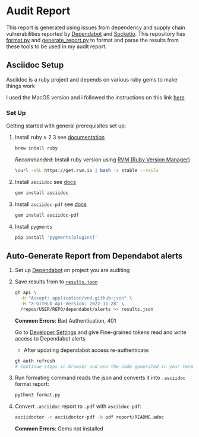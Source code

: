 # Audit Report

This report is generated using issues from dependency and supply chain vulnerabilities reported by [Dependabot](https://docs.github.com/en/code-security/dependabot/working-with-dependabot) and [Socketio](https://socket.dev). This repository has [format.py](./format.py) and [generate_report.py](./generate_report.py) to format and parse the results from these tools to be used in my audit report.

## Asciidoc Setup

Asciidoc is a ruby project and depends on various ruby gems to make things work

I used the MacOS version and i followed the instructions on this link [here](https://asciidoctor.org/docs/install-asciidoctor-macos/#rvm-procedure-recommended)

### Set Up

Getting started with general prerequisites set up:

1.  Install ruby ≥ 2.3 see [documentation](https://www.ruby-lang.org/en/documentation/installation/)

    ```sh
    brew intall ruby
    ```

    _Recommended_: Install ruby version using [RVM (Ruby Version Manager)](https://docs.asciidoctor.org/reveal.js-converter/latest/setup/ruby-setup/#prerequisites)

    ```sh
    \curl -sSL https://get.rvm.io | bash -s stable --rails
    ```

1.  Install `asciidoc` see [docs](https://docs.asciidoctor.org/asciidoctor/latest/install/)

    ```sh
    gem install asciidoc
    ```

1.  Install `asciidoc-pdf` see [docs]()

    ```sh
    gem install asciidoc-pdf
    ```

1.  Install `pygments`

    ```sh
    pip install 'pygments[plugins]'
    ```

## Auto-Generate Report from Dependabot alerts

1. Set up [Dependabot]() on project you are auditing

1. Save results from to [`results.json`]()

   ```sh
   gh api \
     -H "Accept: application/vnd.github+json" \
     -H "X-GitHub-Api-Version: 2022-11-28" \
     /repos/USER/REPO/dependabot/alerts >> results.json
   ```

   **Common Errors**: Bad Authentication, 401

   Go to [Developer Settings](https://docs.github.com/en/authentication/keeping-your-account-and-data-secure/managing-your-personal-access-tokens#creating-a-fine-grained-personal-access-token) and give Fine-grained tokens read and write access to Dependabot alerts

   - After updating dependabot access re-authenticate:

   ```sh
   gh auth refresh
   # Continue steps in browser and use the code generated in your terminal to authenticate, then do step 1 again
   ```

1. Run formating command reads the json and converts it into `.asciidoc` format report:

   ```sh
   python3 format.py
   ```

1. Convert `.asciidoc` report to `.pdf` with `asciidoc-pdf`:

   ```sh
   asciidoctor -r asciidoctor-pdf -b pdf report/README.adoc
   ```

   **Common Errors**: Gems not installed
